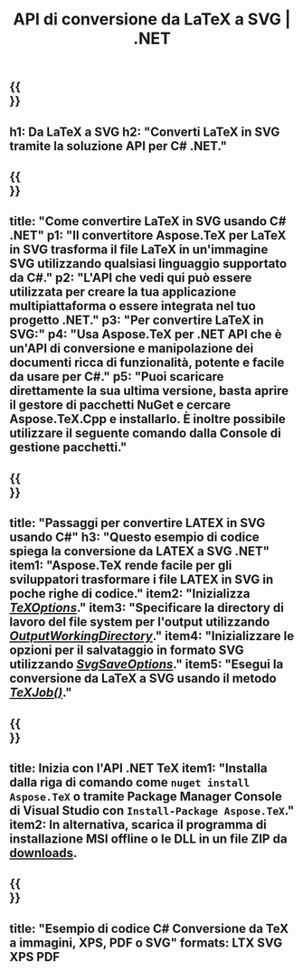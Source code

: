 ﻿---
translation: true
template: /_templates/_conversion-child-net.md
title: API di conversione da LaTeX a SVG | .NET
description: Funzionalità di conversione da LaTeX a SVG. Integra questa libreria .NET in loco nel tuo progetto o usa applicazioni multipiattaforma per convertire LaTeX in SVG.
keywords: da latex a svg api net, latex2svg integra c#
url: /net/conversion/latex-to-svg/
family: tex
platformtag: net
feature: conversion
informat: LATEX
outformat: SVG
otherformats: BMP PNG JPEG TIFF PDF XPS
---

{{<section banner>}}
---
h1: Da LaTeX a SVG
h2: "Converti LaTeX in SVG tramite la soluzione API per C# .NET."
---

{{<section overview>}}
---
title: "Come convertire LaTeX in SVG usando C# .NET"
p1: "Il convertitore Aspose.TeX per LaTeX in SVG trasforma il file LaTeX in un'immagine SVG utilizzando qualsiasi linguaggio supportato da C#."
p2: "L'API che vedi qui può essere utilizzata per creare la tua applicazione multipiattaforma o essere integrata nel tuo progetto .NET."
p3: "Per convertire LaTeX in SVG:"
p4: "Usa Aspose.TeX per .NET API che è un'API di conversione e manipolazione dei documenti ricca di funzionalità, potente e facile da usare per C#."
p5: "Puoi scaricare direttamente la sua ultima versione, basta aprire il gestore di pacchetti NuGet e cercare Aspose.TeX.Cpp e installarlo. È inoltre possibile utilizzare il seguente comando dalla Console di gestione pacchetti."
---

{{<section feature1>}}
---
title: "Passaggi per convertire LATEX in SVG usando C#"
h3: "Questo esempio di codice spiega la conversione da LATEX a SVG .NET"
item1: "Aspose.TeX rende facile per gli sviluppatori trasformare i file LATEX in SVG in poche righe di codice."
item2: "Inizializza [*TeXOptions*](https://reference.aspose.com/tex/net/aspose.tex/texoptions/)."
item3: "Specificare la directory di lavoro del file system per l'output utilizzando [*OutputWorkingDirectory*](https://reference.aspose.com/tex/net/aspose.tex/texoptions/outputworkingdirectory/)."
item4: "Inizializzare le opzioni per il salvataggio in formato SVG utilizzando [*SvgSaveOptions*](https://reference.aspose.com/tex/net/aspose.tex.presentation.image/svgsaveoptions/)."
item5: "Esegui la conversione da LaTeX a SVG usando il metodo [*TeXJob()*](https://reference.aspose.com/tex/net/aspose.tex/texjob/)."
---

{{<section feature2>}}
---
title: Inizia con l'API .NET TeX
item1: "Installa dalla riga di comando come ```nuget install Aspose.TeX``` o tramite Package Manager Console di Visual Studio con ```Install-Package Aspose.TeX```."
item2: In alternativa, scarica il programma di installazione MSI offline o le DLL in un file ZIP da [downloads](https://releases.aspose.com/tex/net).
---

{{<section widget>}}
---
title: "Esempio di codice C# Conversione da TeX a immagini, XPS, PDF o SVG"
formats: LTX SVG XPS PDF
---